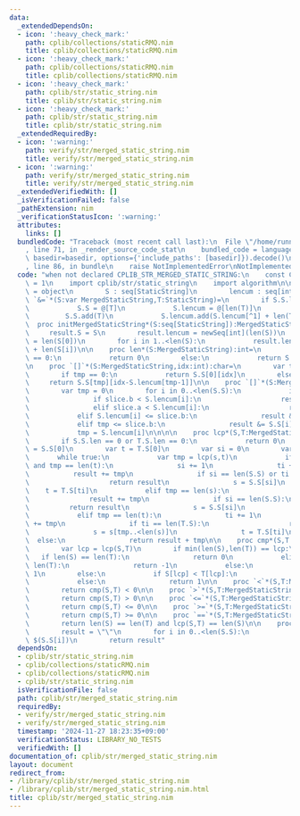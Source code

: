 ```yaml
---
data:
  _extendedDependsOn:
  - icon: ':heavy_check_mark:'
    path: cplib/collections/staticRMQ.nim
    title: cplib/collections/staticRMQ.nim
  - icon: ':heavy_check_mark:'
    path: cplib/collections/staticRMQ.nim
    title: cplib/collections/staticRMQ.nim
  - icon: ':heavy_check_mark:'
    path: cplib/str/static_string.nim
    title: cplib/str/static_string.nim
  - icon: ':heavy_check_mark:'
    path: cplib/str/static_string.nim
    title: cplib/str/static_string.nim
  _extendedRequiredBy:
  - icon: ':warning:'
    path: verify/str/merged_static_string.nim
    title: verify/str/merged_static_string.nim
  - icon: ':warning:'
    path: verify/str/merged_static_string.nim
    title: verify/str/merged_static_string.nim
  _extendedVerifiedWith: []
  _isVerificationFailed: false
  _pathExtension: nim
  _verificationStatusIcon: ':warning:'
  attributes:
    links: []
  bundledCode: "Traceback (most recent call last):\n  File \"/home/runner/.local/lib/python3.10/site-packages/onlinejudge_verify/documentation/build.py\"\
    , line 71, in _render_source_code_stat\n    bundled_code = language.bundle(stat.path,\
    \ basedir=basedir, options={'include_paths': [basedir]}).decode()\n  File \"/home/runner/.local/lib/python3.10/site-packages/onlinejudge_verify/languages/nim.py\"\
    , line 86, in bundle\n    raise NotImplementedError\nNotImplementedError\n"
  code: "when not declared CPLIB_STR_MERGED_STATIC_STRING:\n    const CPLIB_STR_MERGED_STATIC_STRING*\
    \ = 1\n    import cplib/str/static_string\n    import algorithm\n\n    type MergedStaticString*\
    \ = object\n        S : seq[StaticString]\n        lencum : seq[int]\n\n    proc\
    \ `&=`*(S:var MergedStaticString,T:StaticString)=\n        if S.S.len == 0:\n\
    \            S.S = @[T]\n            S.lencum = @[len(T)]\n        else:\n   \
    \         S.S.add(T)\n            S.lencum.add(S.lencum[^1] + len(T))\n\n\n  \
    \  proc initMergedStaticString*(S:seq[StaticString]):MergedStaticString=\n   \
    \     result.S = S\n        result.lencum = newSeq[int](len(S))\n        result.lencum[0]\
    \ = len(S[0])\n        for i in 1..<len(S):\n            result.lencum[i] = result.lencum[i-1]\
    \ + len(S[i])\n\n    proc len*(S:MergedStaticString):int=\n        if S.lencum.len\
    \ == 0:\n            return 0\n        else:\n            return S.lencum[^1]\n\
    \n    proc `[]`*(S:MergedStaticString,idx:int):char=\n        var tmp = S.lencum.upperBound(idx)\n\
    \        if tmp == 0:\n            return S.S[0][idx]\n        else:\n       \
    \     return S.S[tmp][idx-S.lencum[tmp-1]]\n\n    proc `[]`*(S:MergedStaticString,slice:HSlice[int,int]):MergedStaticString=\n\
    \        var tmp = 0\n        for i in 0..<len(S.S):\n            if tmp < slice.a:\n\
    \                if slice.b < S.lencum[i]:\n                    result &= S.S[i][(slice.a-tmp)..(slice.b-tmp)]\n\
    \                elif slice.a < S.lencum[i]:\n                    result &= S.S[i][(slice.a-tmp)..<len(S.S[i])]\n\
    \            elif S.lencum[i] <= slice.b:\n                result &= S.S[i]\n\
    \            elif tmp <= slice.b:\n                result &= S.S[i][0..(slice.b-tmp)]\n\
    \            tmp = S.lencum[i]\n\n\n\n    proc lcp*(S,T:MergedStaticString):int=\n\
    \        if S.S.len == 0 or T.S.len == 0:\n            return 0\n        var s\
    \ = S.S[0]\n        var t = T.S[0]\n        var si = 0\n        var ti = 0\n \
    \       while true:\n            var tmp = lcp(s,t)\n            if tmp == len(s)\
    \ and tmp == len(t):\n                si += 1\n                ti += 1\n     \
    \           result += tmp\n                if si == len(S.S) or ti == len(T.S):\n\
    \                    return result\n                s = S.S[si]\n            \
    \    t = T.S[ti]\n            elif tmp == len(s):\n                si += 1\n \
    \               result += tmp\n                if si == len(S.S):\n          \
    \          return result\n                s = S.S[si]\n                t = t[tmp..<len(t)]\n\
    \            elif tmp == len(t):\n                ti += 1\n                result\
    \ += tmp\n                if ti == len(T.S):\n                    return result\n\
    \                s = s[tmp..<len(s)]\n                t = T.S[ti]\n          \
    \  else:\n                return result + tmp\n\n    proc cmp*(S,T:MergedStaticString):int=\n\
    \        var lcp = lcp(S,T)\n        if min(len(S),len(T)) == lcp:\n         \
    \   if len(S) == len(T):\n                return 0\n            elif len(S) <\
    \ len(T):\n                return -1\n            else:\n                return\
    \ 1\n        else:\n            if S[lcp] < T[lcp]:\n                return -1\n\
    \            else:\n                return 1\n\n    proc `<`*(S,T:MergedStaticString):bool=\n\
    \        return cmp(S,T) < 0\n\n    proc `>`*(S,T:MergedStaticString):bool=\n\
    \        return cmp(S,T) > 0\n\n    proc `<=`*(S,T:MergedStaticString):bool=\n\
    \        return cmp(S,T) <= 0\n\n    proc `>=`*(S,T:MergedStaticString):bool=\n\
    \        return cmp(S,T) >= 0\n\n    proc `==`*(S,T:MergedStaticString):bool=\n\
    \        return len(S) == len(T) and lcp(S,T) == len(S)\n\n    proc `$`*(S:MergedStaticString):string=\n\
    \        result = \"\"\n        for i in 0..<len(S.S):\n            result &=\
    \ $(S.S[i])\n        return result"
  dependsOn:
  - cplib/str/static_string.nim
  - cplib/collections/staticRMQ.nim
  - cplib/collections/staticRMQ.nim
  - cplib/str/static_string.nim
  isVerificationFile: false
  path: cplib/str/merged_static_string.nim
  requiredBy:
  - verify/str/merged_static_string.nim
  - verify/str/merged_static_string.nim
  timestamp: '2024-11-27 18:23:35+09:00'
  verificationStatus: LIBRARY_NO_TESTS
  verifiedWith: []
documentation_of: cplib/str/merged_static_string.nim
layout: document
redirect_from:
- /library/cplib/str/merged_static_string.nim
- /library/cplib/str/merged_static_string.nim.html
title: cplib/str/merged_static_string.nim
---
```

